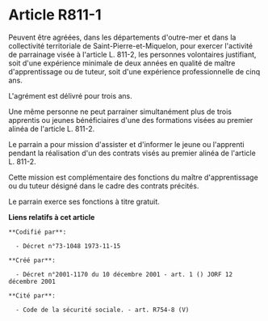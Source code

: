 # Article R811-1

Peuvent être agréées, dans les départements d'outre-mer et dans la collectivité territoriale de Saint-Pierre-et-Miquelon,
pour exercer l'activité de parrainage visée à l'article L. 811-2, les personnes volontaires justifiant, soit d'une expérience
minimale de deux années en qualité de maître d'apprentissage ou de tuteur, soit d'une expérience professionnelle de cinq ans.

L'agrément est délivré pour trois ans.

Une même personne ne peut parrainer simultanément plus de trois apprentis ou jeunes bénéficiaires d'une des formations visées
au premier alinéa de l'article L. 811-2.

Le parrain a pour mission d'assister et d'informer le jeune ou l'apprenti pendant la réalisation d'un des contrats visés au
premier alinéa de l'article L. 811-2.

Cette mission est complémentaire des fonctions du maître d'apprentissage ou du tuteur désigné dans le cadre des contrats
précités.

Le parrain exerce ses fonctions à titre gratuit.

**Liens relatifs à cet article**

	**Codifié par**:

	  - Décret n°73-1048 1973-11-15

	**Créé par**:

	  - Décret n°2001-1170 du 10 décembre 2001 - art. 1 () JORF 12 décembre 2001

	**Cité par**:

	  - Code de la sécurité sociale. - art. R754-8 (V)
